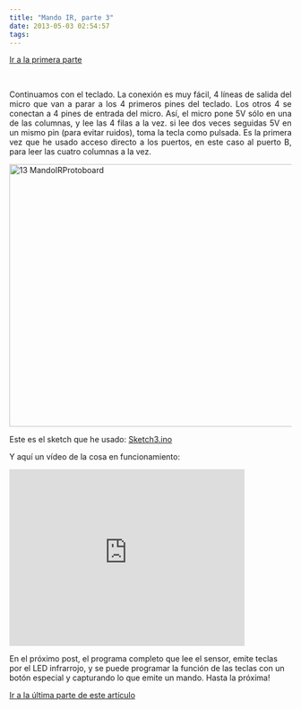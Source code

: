 ```yaml
---
title: "Mando IR, parte 3"
date: 2013-05-03 02:54:57
tags: 
---
```

<a title="Mando universal IR: Prototipo en protoboard paso a paso" href="http://yombo.org/2013/05/mando-universal-ir-prototipo-en-protoboard-paso-a-paso-2/">Ir a la primera parte</a>

&nbsp;
<p style="text-align: justify;">Continuamos con el teclado. La conexión es muy fácil, 4 líneas de salida del micro que van a parar a los 4 primeros pines del teclado. Los otros 4 se conectan a 4 pines de entrada del micro. Así, el micro pone 5V sólo en una de las columnas, y lee las 4 filas a la vez. si lee dos veces seguidas 5V en un mismo pin (para evitar ruidos), toma la tecla como pulsada. Es la primera vez que he usado acceso directo a los puertos, en este caso al puerto B, para leer las cuatro columnas a la vez.</p>
<p style="text-align: justify;"><a href="http://yombo.org/wp-content/uploads/2013/05/13-MandoIRProtoboard.jpg"><img class="aligncenter size-large wp-image-644" alt="13 MandoIRProtoboard" src="http://yombo.org/wp-content/uploads/2013/05/13-MandoIRProtoboard-1024x768.jpg" width="625" height="468" /></a></p>
<p style="text-align: justify;">Este es el sketch que he usado: <a href="http://yombo.org/wp-content/uploads/2013/05/Sketch3.ino_.zip">Sketch3.ino</a></p>
<p style="text-align: justify;">Y aquí un vídeo de la cosa en funcionamiento:</p>
<iframe src="http://www.youtube.com/embed/Vr2CFSVYZiU" height="315" width="420" allowfullscreen="" frameborder="0"></iframe>

En el próximo post, el programa completo que lee el sensor, emite teclas por el LED infrarrojo, y se puede programar la función de las teclas con un botón especial y capturando lo que emite un mando. Hasta la próxima!

<a title="Mando IR Universal terminado" href="http://yombo.org/2013/05/mando-ir-universal-terminado/">Ir a la última parte de este artículo

</a>